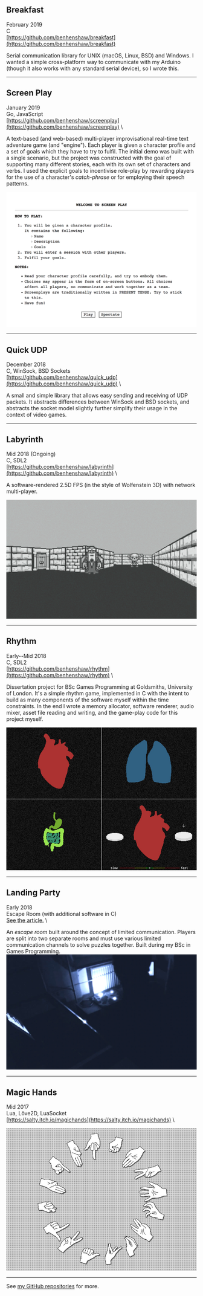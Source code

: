 ## Breakfast
February 2019 \
C \
[https://github.com/benhenshaw/breakfast](https://github.com/benhenshaw/breakfast)

Serial communication library for UNIX (macOS, Linux, BSD) and Windows. I wanted a simple cross-platform way to communicate with my Arduino (though it also works with any standard serial device), so I wrote this.

---

## Screen Play
January 2019 \
Go, JavaScript \
[https://github.com/benhenshaw/screenplay](https://github.com/benhenshaw/screenplay) \

A text-based (and web-based) multi-player improvisational real-time text adventure game (and "engine"). Each player is given a character profile and a set of goals which they have to try to fulfil. The initial demo was built with a single scenario, but the project was constructed with the goal of supporting many different stories, each with its own set of characters and verbs. I used the explicit goals to incentivise role-play by rewarding players for the use of a character's *catch-phrase* or for employing their speech patterns.

![](files/screen_play_landing_page.png)

---

## Quick UDP
December 2018 \
C, WinSock, BSD Sockets \
[https://github.com/benhenshaw/quick_udp](https://github.com/benhenshaw/quick_udp) \

A small and simple library that allows easy sending and receiving of UDP packets. It abstracts differences between WinSock and BSD sockets, and abstracts the socket model slightly further simplify their usage in the context of video games.

---

## Labyrinth
Mid 2018 (Ongoing)\
C, SDL2 \
[https://github.com/benhenshaw/labyrinth](https://github.com/benhenshaw/labyrinth) \

A software-rendered 2.5D FPS (in the style of Wolfenstein 3D) with network multi-player.

![](files/labyrinth_shot.jpg)

---

## Rhythm
Early--Mid 2018 \
C, SDL2 \
[https://github.com/benhenshaw/rhythm](https://github.com/benhenshaw/rhythm) \

Dissertation project for BSc Games Programming at Goldsmiths, University of London. It's a simple rhythm game, implemented in C with the intent to build as many components of the software myself within the time constraints. In the end I wrote a memory allocator, software renderer, audio mixer, asset file reading and writing, and the game-play code for this project myself.

![](files/rhythm_shots_montage.jpg)

---

## Landing Party
Early 2018 \
Escape Room (with additional software in C) \
[See the article.](landing_party.html) \

An *escape room* built around the concept of limited communication. Players are split into two separate rooms and must use various limited communication channels to solve puzzles together. Built during my BSc in Games Programming.
![](files/landing_party_shot.jpg)

---

## Magic Hands
Mid 2017 \
Lua, Löve2D, LuaSocket \
[https://salty.itch.io/magichands](https://salty.itch.io/magichands) \

![](files/magic_hands.jpg)

---

See [my GitHub repositories](https://github.com/benhenshaw?tab=repositories) for more.
